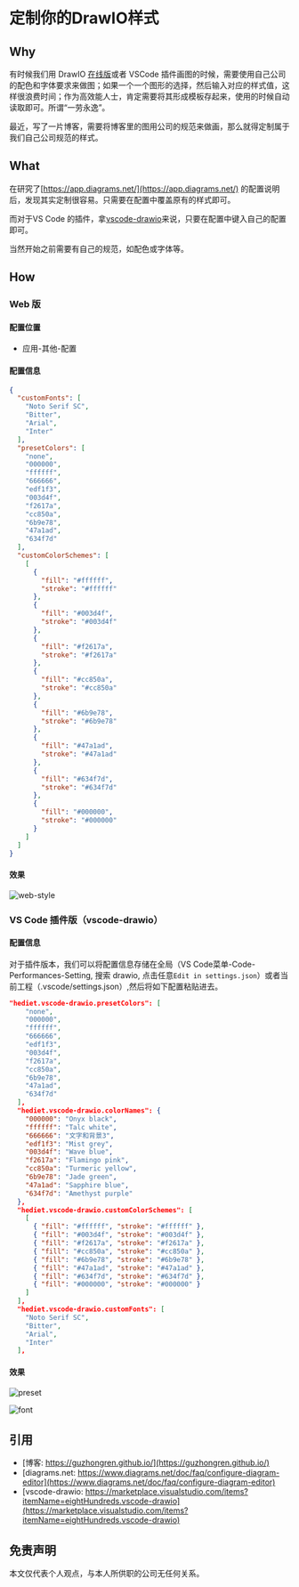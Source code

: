 # 定制你的DrawIO样式


## Why

有时候我们用 DrawIO [在线版](https://app.diagrams.net/)或者 VSCode 插件画图的时候，需要使用自己公司的配色和字体要求来做图；如果一个一个图形的选择，然后输入对应的样式值，这样很浪费时间；作为高效能人士，肯定需要将其形成模板存起来，使用的时候自动读取即可。所谓“一劳永逸”。

最近，写了一片博客，需要将博客里的图用公司的规范来做画，那么就得定制属于我们自己公司规范的样式。

## What

在研究了[https://app.diagrams.net/](https://app.diagrams.net/) 的配置说明后，发现其实定制很容易。只需要在配置中覆盖原有的样式即可。

而对于VS Code 的插件，拿[vscode-drawio](https://marketplace.visualstudio.com/items?itemName=eightHundreds.vscode-drawio)来说，只要在配置中键入自己的配置即可。

当然开始之前需要有自己的规范，如配色或字体等。

## How

### Web 版
#### 配置位置
- 应用-其他-配置
#### 配置信息

```json
{
  "customFonts": [
    "Noto Serif SC",
    "Bitter",
    "Arial",
    "Inter"
  ],
  "presetColors": [
    "none",
    "000000",
    "ffffff",
    "666666",
    "edf1f3",
    "003d4f",
    "f2617a",
    "cc850a",
    "6b9e78",
    "47a1ad",
    "634f7d"
  ],
  "customColorSchemes": [
    [
      {
        "fill": "#ffffff",
        "stroke": "#ffffff"
      },
      {
        "fill": "#003d4f",
        "stroke": "#003d4f"
      },
      {
        "fill": "#f2617a",
        "stroke": "#f2617a"
      },
      {
        "fill": "#cc850a",
        "stroke": "#cc850a"
      },
      {
        "fill": "#6b9e78",
        "stroke": "#6b9e78"
      },
      {
        "fill": "#47a1ad",
        "stroke": "#47a1ad"
      },
      {
        "fill": "#634f7d",
        "stroke": "#634f7d"
      },
      {
        "fill": "#000000",
        "stroke": "#000000"
      }
    ]
  ]
}
```

#### 效果
![web-style](https://cdn.jsdelivr.net/gh/guzhongren/picx-images-hosting@master/Tools/DrawIO/web-style.2z3v7akawpe0.webp)

### VS Code  插件版（vscode-drawio）

#### 配置信息

对于插件版本，我们可以将配置信息存储在全局（VS Code菜单-Code-Performances-Setting, 搜索 drawio, 点击任意`Edit in settings.json`）或者当前工程（.vscode/settings.json）,然后将如下配置粘贴进去。

```json
"hediet.vscode-drawio.presetColors": [
    "none",
    "000000",
    "ffffff",
    "666666",
    "edf1f3",
    "003d4f",
    "f2617a",
    "cc850a",
    "6b9e78",
    "47a1ad",
    "634f7d"
  ],
  "hediet.vscode-drawio.colorNames": {
    "000000": "Onyx black",
    "ffffff": "Talc white",
    "666666": "文字和背景3",
    "edf1f3": "Mist grey",
    "003d4f": "Wave blue",
    "f2617a": "Flamingo pink",
    "cc850a": "Turmeric yellow",
    "6b9e78": "Jade green",
    "47a1ad": "Sapphire blue",
    "634f7d": "Amethyst purple"
  },
  "hediet.vscode-drawio.customColorSchemes": [
    [
      { "fill": "#ffffff", "stroke": "#ffffff" },
      { "fill": "#003d4f", "stroke": "#003d4f" },
      { "fill": "#f2617a", "stroke": "#f2617a" },
      { "fill": "#cc850a", "stroke": "#cc850a" },
      { "fill": "#6b9e78", "stroke": "#6b9e78" },
      { "fill": "#47a1ad", "stroke": "#47a1ad" },
      { "fill": "#634f7d", "stroke": "#634f7d" },
      { "fill": "#000000", "stroke": "#000000" }
    ]
  ],
  "hediet.vscode-drawio.customFonts": [
    "Noto Serif SC",
    "Bitter",
    "Arial",
    "Inter"
  ],
```

#### 效果
![preset](https://cdn.jsdelivr.net/gh/guzhongren/picx-images-hosting@master/Tools/DrawIO/preset.58se8wl6ltg0.webp)

![font](https://cdn.jsdelivr.net/gh/guzhongren/picx-images-hosting@master/Tools/DrawIO/font.69qxu1ldebg0.webp)

## 引用

* [博客: https://guzhongren.github.io/](https://guzhongren.github.io/)
* [diagrams.net: https://www.diagrams.net/doc/faq/configure-diagram-editor](https://www.diagrams.net/doc/faq/configure-diagram-editor)
* [vscode-drawio: https://marketplace.visualstudio.com/items?itemName=eightHundreds.vscode-drawio](https://marketplace.visualstudio.com/items?itemName=eightHundreds.vscode-drawio)

## 免责声明

本文仅代表个人观点，与本人所供职的公司无任何关系。

